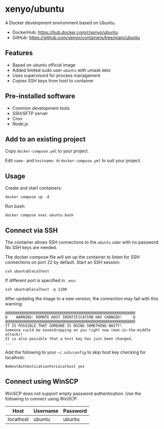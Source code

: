 # xenyo/ubuntu

A Docker development environment based on Ubuntu.

- DockerHub: https://hub.docker.com/r/xenyo/ubuntu
- GitHub: https://github.com/xenyo/containers/tree/main/ubuntu

## Features

- Based on ubuntu official image
- Added limited sudo user `ubuntu` with umask `0002`
- Uses supervisord for process management
- Copies SSH keys from host to container

## Pre-installed software

- Common development tools
- SSH/SFTP server
- Cron
- Node.js

## Add to an existing project

Copy `docker-compose.yml` to your project.

Edit `name:` and `hostname:` in `docker-compose.yml` to suit your project.

## Usage

Create and start containers:

```
docker compose up -d
```

Run bash:

```
docker compose exec ubuntu bash
```

## Connect via SSH

The container allows SSH connections to the `ubuntu` user with no password. No
SSH keys are needed.

The docker compose file will set up the container to listen for SSH connections
on port 22 by default. Start an SSH session:

```
ssh ubuntu@localhost
```

If different port is specified in `.env`:

```
ssh ubuntu@localhost -p 2200
```

After updating the image to a new version, the connection may fail with this
warning:

```
@@@@@@@@@@@@@@@@@@@@@@@@@@@@@@@@@@@@@@@@@@@@@@@@@@@@@@@@@@@
@    WARNING: REMOTE HOST IDENTIFICATION HAS CHANGED!     @
@@@@@@@@@@@@@@@@@@@@@@@@@@@@@@@@@@@@@@@@@@@@@@@@@@@@@@@@@@@
IT IS POSSIBLE THAT SOMEONE IS DOING SOMETHING NASTY!
Someone could be eavesdropping on you right now (man-in-the-middle attack)!
It is also possible that a host key has just been changed.
...
```

Add the following to your `~/.ssh/config` to skip host key checking for
localhost:

```
NoHostAuthenticationForLocalhost yes
```

## Connect using WinSCP

WinSCP does not support empty password authentication. Use the following
to connect using WinSCP:

| Host | Username | Password |
| --- | --- | --- |
| localhost | ubuntu | ubuntu |
